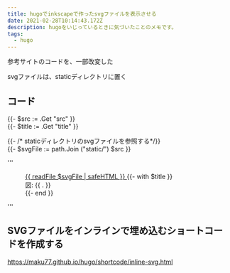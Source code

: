 ```yaml
---
title: hugoでinkscapeで作ったsvgファイルを表示させる
date: 2021-02-28T10:14:43.172Z
description: hugoをいじっているときに気づいたことのメモです。
tags:
  - hugo
---
```


参考サイトのコードを、一部改変した

svgファイルは、staticディレクトリに置く

## コード

{{- $src := .Get "src" }}  
{{- $title := .Get "title" }}

{{- /* staticディレクトリのsvgファイルを参照する*/}}  
{{- $svgFile := path.Join ("static/") $src }}

'''
<figure class="xImage">
  <a href="{{ $src }}" target="_blank">
    {{ readFile $svgFile | safeHTML }}
  </a>
  {{- with $title }}
  <figcaption>図: {{ . }}</figcaption>
  {{- end }}
</figure>
'''

## SVGファイルをインラインで埋め込むショートコードを作成する 

<https://maku77.github.io/hugo/shortcode/inline-svg.html>
